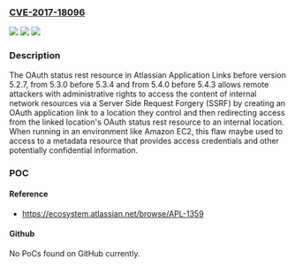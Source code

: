 ### [CVE-2017-18096](https://cve.mitre.org/cgi-bin/cvename.cgi?name=CVE-2017-18096)
![](https://img.shields.io/static/v1?label=Product&message=Atlassian%20Application%20Links&color=blue)
![](https://img.shields.io/static/v1?label=Version&message=%3C%205.2.7%20&color=brighgreen)
![](https://img.shields.io/static/v1?label=Vulnerability&message=Server-Side%20Request%20Forgery%20(SSRF)&color=brighgreen)

### Description

The OAuth status rest resource in Atlassian Application Links before version 5.2.7, from 5.3.0 before 5.3.4 and from 5.4.0 before 5.4.3 allows remote attackers with administrative rights to access the content of internal network resources via a Server Side Request Forgery (SSRF) by creating an OAuth application link to a location they control and then redirecting access from the linked location's OAuth status rest resource to an internal location. When running in an environment like Amazon EC2, this flaw maybe used to access to a metadata resource that provides access credentials and other potentially confidential information.

### POC

#### Reference
- https://ecosystem.atlassian.net/browse/APL-1359

#### Github
No PoCs found on GitHub currently.

